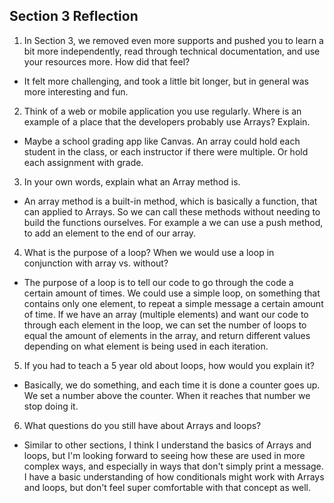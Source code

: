 ## Section 3 Reflection

1. In Section 3, we removed even more supports and pushed you to learn a bit more independently, read through technical documentation, and use your resources more. How did that feel?

- It felt more challenging, and took a little bit longer, but in general was more interesting and fun.

2. Think of a web or mobile application you use regularly. Where is an example of a place that the developers probably use Arrays? Explain.

- Maybe a school grading app like Canvas. An array could hold each student in the class, or each instructor if there were multiple. Or hold each assignment with grade.

3. In your own words, explain what an Array method is.

- An array method is a built-in method, which is basically a function, that can applied to Arrays. So we can call these methods without needing to build the functions ourselves. For example a we can use a push method, to add an element to the end of our array.

4. What is the purpose of a loop? When we would use a loop in conjunction with array vs. without?

- The purpose of a loop is to tell our code to go through the code a certain amount of times. We could use a simple loop, on something that contains only one element, to repeat a simple message a certain amount of time. If we have an array (multiple elements) and want our code to through each element in the loop, we can set the number of loops to equal the amount of elements in the array, and return different values depending on what element is being used in each iteration.

5. If you had to teach a 5 year old about loops, how would you explain it?

- Basically, we do something, and each time it is done a counter goes up. We set a number above the counter. When it reaches that number we stop doing it.

6. What questions do you still have about Arrays and loops?

- Similar to other sections, I think I understand the basics of Arrays and loops, but I'm looking forward to seeing how these are used in more complex ways, and especially in ways that don't simply print a message. I have a basic understanding of how conditionals might work with Arrays and loops, but don't feel super comfortable with that concept as well.
